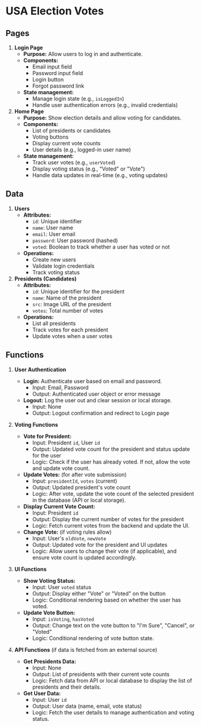 # **USA Election Votes**

## **Pages**

1. **Login Page**
   - **Purpose:** Allow users to log in and authenticate.
   - **Components:**
     - Email input field
     - Password input field
     - Login button
     - Forgot password link
   - **State management:**
     - Manage login state (e.g., `isLoggedIn`)
     - Handle user authentication errors (e.g., invalid credentials)
2. **Home Page**
   - **Purpose:** Show election details and allow voting for candidates.
   - **Components:**
     - List of presidents or candidates
     - Voting buttons
     - Display current vote counts
     - User details (e.g., logged-in user name)
   - **State management:**
     - Track user votes (e.g., `userVoted`)
     - Display voting status (e.g., "Voted" or "Vote")
     - Handle data updates in real-time (e.g., voting updates)

## **Data**

1. **Users**
   - **Attributes:**
     - `id`: Unique identifier
     - `name`: User name
     - `email`: User email
     - `password`: User password (hashed)
     - `voted`: Boolean to track whether a user has voted or not
   - **Operations:**
     - Create new users
     - Validate login credentials
     - Track voting status
2. **Presidents (Candidates)**
   - **Attributes:**
     - `id`: Unique identifier for the president
     - `name`: Name of the president
     - `src`: Image URL of the president
     - `votes`: Total number of votes
   - **Operations:**
     - List all presidents
     - Track votes for each president
     - Update votes when a user votes

## **Functions**

1. **User Authentication**

   - **Login:** Authenticate user based on email and password.
     - Input: Email, Password
     - Output: Authenticated user object or error message
   - **Logout:** Log the user out and clear session or local storage.
     - Input: None
     - Output: Logout confirmation and redirect to Login page

2. **Voting Functions**

   - **Vote for President:**
     - Input: President `id`, User `id`
     - Output: Updated vote count for the president and status update for the user
     - Logic: Check if the user has already voted. If not, allow the vote and update vote count.
   - **Update Votes:** (for after vote submission)
     - Input: `presidentId`, `votes` (current)
     - Output: Updated president's vote count
     - Logic: After vote, update the vote count of the selected president in the database (API or local storage).
   - **Display Current Vote Count:**
     - Input: President `id`
     - Output: Display the current number of votes for the president
     - Logic: Fetch current votes from the backend and update the UI.
   - **Change Vote:** (if voting rules allow)
     - Input: User's `oldVote`, `newVote`
     - Output: Updated vote for the president and UI updates
     - Logic: Allow users to change their vote (if applicable), and ensure vote count is updated accordingly.

3. **UI Functions**

   - **Show Voting Status:**
     - Input: User `voted` status
     - Output: Display either "Vote" or "Voted" on the button
     - Logic: Conditional rendering based on whether the user has voted.
   - **Update Vote Button:**
     - Input: `isVoting`, `hasVoted`
     - Output: Change text on the vote button to "I'm Sure", "Cancel", or "Voted"
     - Logic: Conditional rendering of vote button state.

4. **API Functions** (if data is fetched from an external source)

   - **Get Presidents Data:**
     - Input: None
     - Output: List of presidents with their current vote counts
     - Logic: Fetch data from API or local database to display the list of presidents and their details.
   - **Get User Data:**
     - Input: User `id`
     - Output: User data (name, email, vote status)
     - Logic: Fetch the user details to manage authentication and voting status.
